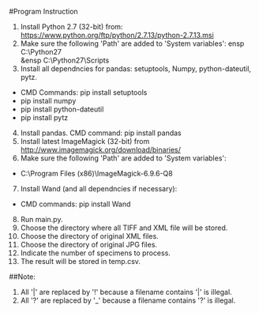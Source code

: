 #Program Instruction
1. Install Python 2.7 (32-bit) from: https://www.python.org/ftp/python/2.7.13/python-2.7.13.msi
2. Make sure the following 'Path' are added to 'System variables':
ensp C:\Python27\
&ensp C:\Python27\Scripts
3. Install all dependncies for pandas: setuptools, Numpy, python-dateutil, pytz.
* CMD Commands: pip install setuptools
 * pip install numpy
 * pip install python-dateutil
 * pip install pytz
4. Install pandas.
   CMD command: pip install pandas
5. Install latest ImageMagick (32-bit) from http://www.imagemagick.org/download/binaries/
6. Make sure the following 'Path' are added to 'System variables':
* C:\Program Files (x86)\ImageMagick-6.9.6-Q8
7. Install Wand (and all dependncies if necessary):
* CMD commands: pip install Wand
8. Run main.py.
9. Choose the directory where all TIFF and XML file will be stored.
10. Choose the directory of original XML files.
11. Choose the directory of original JPG files.
12. Indicate the number of specimens to process.
13. The result will be stored in temp.csv.

##Note:
1. All '|' are replaced by '!' because a filename contains '|' is illegal.
2. All '?' are replaced by '_' because a filename contains '?' is illegal.
